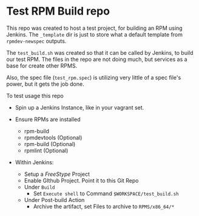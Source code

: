 # Test RPM Build repo

This repo was created to host a test project, for building an RPM using Jenkins. The `_template` dir is just to store what a default template from `rpmdev-newspec` outputs.


The `test_build.sh` was created so that it can be called by Jenkins, to build our test RPM.  The files in the repo are not doing much, but services as a base for create other RPMS.

Also, the spec file (`test_rpm.spec`) is utilizing very little of a spec file's power, but it gets the job done.

To test usage this repo

* Spin up a Jenkins Instance, like in your vagrant set.
* Ensure RPMs are installed
   * rpm-build
   * rpmdevtools  (Optional)
   * rpm-build  (Optional)
   * rpmlint  (Optional)

* Within Jenkins:
   * Setup a _FreeStype_ Project
   * Enable GIthub Project. Point it to this Git Repo
   * Under `Build`
      * Set `Execute shell` to Command `$WORKSPACE/test_build.sh`
   * Under Post-build Action
      * Archive the artifact, set Files to archive to `RPMS/x86_64/*`